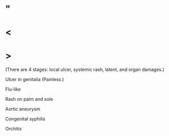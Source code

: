 # "

# <

# >

(There are 4 stages: local ulcer, systemic rash, latent, and organ damages.)

Ulcer in genitalia
(Painless.)

Flu-like

Rash on palm and sole

Aortic aneurysm

Congenital syphilis

Orchitis
